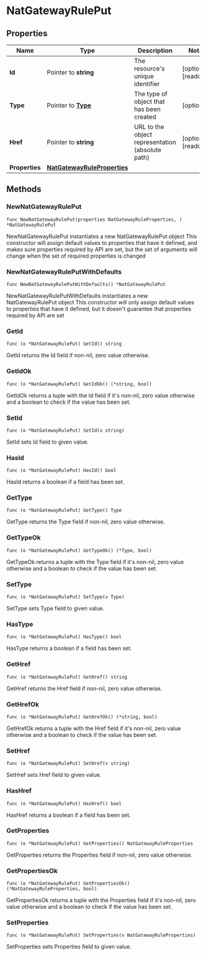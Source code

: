 # NatGatewayRulePut

## Properties

|Name | Type | Description | Notes|
|------------ | ------------- | ------------- | -------------|
|**Id** | Pointer to **string** | The resource&#39;s unique identifier | [optional] [readonly] |
|**Type** | Pointer to [**Type**](Type.md) | The type of object that has been created | [optional] |
|**Href** | Pointer to **string** | URL to the object representation (absolute path) | [optional] [readonly] |
|**Properties** | [**NatGatewayRuleProperties**](NatGatewayRuleProperties.md) |  | |

## Methods

### NewNatGatewayRulePut

`func NewNatGatewayRulePut(properties NatGatewayRuleProperties, ) *NatGatewayRulePut`

NewNatGatewayRulePut instantiates a new NatGatewayRulePut object
This constructor will assign default values to properties that have it defined,
and makes sure properties required by API are set, but the set of arguments
will change when the set of required properties is changed

### NewNatGatewayRulePutWithDefaults

`func NewNatGatewayRulePutWithDefaults() *NatGatewayRulePut`

NewNatGatewayRulePutWithDefaults instantiates a new NatGatewayRulePut object
This constructor will only assign default values to properties that have it defined,
but it doesn't guarantee that properties required by API are set

### GetId

`func (o *NatGatewayRulePut) GetId() string`

GetId returns the Id field if non-nil, zero value otherwise.

### GetIdOk

`func (o *NatGatewayRulePut) GetIdOk() (*string, bool)`

GetIdOk returns a tuple with the Id field if it's non-nil, zero value otherwise
and a boolean to check if the value has been set.

### SetId

`func (o *NatGatewayRulePut) SetId(v string)`

SetId sets Id field to given value.

### HasId

`func (o *NatGatewayRulePut) HasId() bool`

HasId returns a boolean if a field has been set.

### GetType

`func (o *NatGatewayRulePut) GetType() Type`

GetType returns the Type field if non-nil, zero value otherwise.

### GetTypeOk

`func (o *NatGatewayRulePut) GetTypeOk() (*Type, bool)`

GetTypeOk returns a tuple with the Type field if it's non-nil, zero value otherwise
and a boolean to check if the value has been set.

### SetType

`func (o *NatGatewayRulePut) SetType(v Type)`

SetType sets Type field to given value.

### HasType

`func (o *NatGatewayRulePut) HasType() bool`

HasType returns a boolean if a field has been set.

### GetHref

`func (o *NatGatewayRulePut) GetHref() string`

GetHref returns the Href field if non-nil, zero value otherwise.

### GetHrefOk

`func (o *NatGatewayRulePut) GetHrefOk() (*string, bool)`

GetHrefOk returns a tuple with the Href field if it's non-nil, zero value otherwise
and a boolean to check if the value has been set.

### SetHref

`func (o *NatGatewayRulePut) SetHref(v string)`

SetHref sets Href field to given value.

### HasHref

`func (o *NatGatewayRulePut) HasHref() bool`

HasHref returns a boolean if a field has been set.

### GetProperties

`func (o *NatGatewayRulePut) GetProperties() NatGatewayRuleProperties`

GetProperties returns the Properties field if non-nil, zero value otherwise.

### GetPropertiesOk

`func (o *NatGatewayRulePut) GetPropertiesOk() (*NatGatewayRuleProperties, bool)`

GetPropertiesOk returns a tuple with the Properties field if it's non-nil, zero value otherwise
and a boolean to check if the value has been set.

### SetProperties

`func (o *NatGatewayRulePut) SetProperties(v NatGatewayRuleProperties)`

SetProperties sets Properties field to given value.




